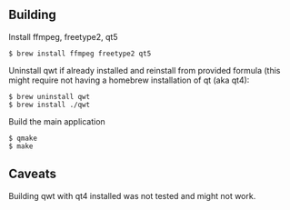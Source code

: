 Building
--------

Install ffmpeg, freetype2, qt5

    $ brew install ffmpeg freetype2 qt5

Uninstall qwt if already installed and reinstall from provided formula (this might
require not having a homebrew installation of qt (aka qt4):

    $ brew uninstall qwt
    $ brew install ./qwt

Build the main application

    $ qmake
    $ make

Caveats
-------

Building qwt with qt4 installed was not tested and might not work.
